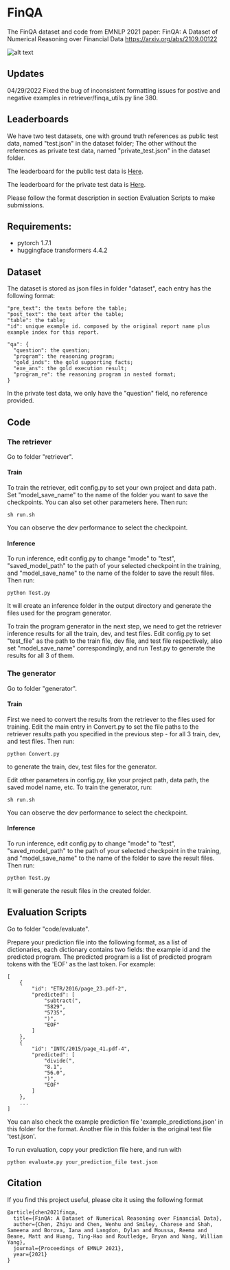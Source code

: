 # FinQA
The FinQA dataset and code from EMNLP 2021 paper: FinQA: A Dataset of Numerical Reasoning over Financial Data
<https://arxiv.org/abs/2109.00122>

![alt text](https://github.com/czyssrs/FinQA/blob/main/eg-intro.png?raw=true)

## Updates
04/29/2022 Fixed the bug of inconsistent formatting issues for postive and negative examples in retriever/finqa_utils.py line 380. 

## Leaderboards
We have two test datasets, one with ground truth references as public test data, named "test.json" in the dataset folder; The other without the references as private test data, named "private_test.json" in the dataset folder. 

The leaderboard for the public test data is [Here](https://codalab.lisn.upsaclay.fr/competitions/1846). 

The leaderboard for the private test data is [Here](https://codalab.lisn.upsaclay.fr/competitions/4138). 

Please follow the format description in section Evaluation Scripts to make submissions. 

## Requirements:

- pytorch 1.7.1
- huggingface transformers 4.4.2

## Dataset
The dataset is stored as json files in folder "dataset", each entry has the following format:

```
"pre_text": the texts before the table;
"post_text": the text after the table;
"table": the table;
"id": unique example id. composed by the original report name plus example index for this report. 

"qa": {
  "question": the question;
  "program": the reasoning program;
  "gold_inds": the gold supporting facts;
  "exe_ans": the gold execution result;
  "program_re": the reasoning program in nested format;
}
```
In the private test data, we only have the "question" field, no reference provided. 

## Code

### The retriever
Go to folder "retriever".

#### Train
To train the retriever, edit config.py to set your own project and data path. Set "model_save_name" to the name of the folder you want to save the checkpoints. You can also set other parameters here. Then run:

```
sh run.sh
```

You can observe the dev performance to select the checkpoint. 

#### Inference
To run inference, edit config.py to change "mode" to "test", "saved_model_path" to the path of your selected checkpoint in the training, and "model_save_name" to the name of the folder to save the result files. Then run:

```
python Test.py
```

It will create an inference folder in the output directory and generate the files used for the program generator. 

To train the program generator in the next step, we need to get the retriever inference results for all the train, dev, and test files. Edit config.py to set "test_file" as the path to the train file, dev file, and test file respectively, also set "model_save_name" correspondingly, and run Test.py to generate the results for all 3 of them. 

### The generator
Go to folder "generator".

#### Train
First we need to convert the results from the retriever to the files used for training. Edit the main entry in Convert.py to set the file paths to the retriever results path you specified in the previous step - for all 3 train, dev, and test files. Then run:

```
python Convert.py
```

to generate the train, dev, test files for the generator. 

Edit other parameters in config.py, like your project path, data path, the saved model name, etc. To train the generator, run:

```
sh run.sh
```

You can observe the dev performance to select the checkpoint. 

#### Inference
To run inference, edit config.py to change "mode" to "test", "saved_model_path" to the path of your selected checkpoint in the training, and "model_save_name" to the name of the folder to save the result files. Then run:

```
python Test.py
```

It will generate the result files in the created folder. 


## Evaluation Scripts
Go to folder "code/evaluate".

Prepare your prediction file into the following format, as a list of dictionaries, each dictionary contains two fields: the example id and the predicted program. The predicted program is a list of predicted program tokens with the 'EOF' as the last token. For example:
```
[
    {
        "id": "ETR/2016/page_23.pdf-2",
        "predicted": [
            "subtract(",
            "5829",
            "5735",
            ")",
            "EOF"
        ]
    },
    {
        "id": "INTC/2015/page_41.pdf-4",
        "predicted": [
            "divide(",
            "8.1",
            "56.0",
            ")",
            "EOF"
        ]
    },
    ...
]
```

You can also check the example prediction file 'example_predictions.json' in this folder for the format. Another file in this folder is the original test file 'test.json'. 

To run evaluation, copy your prediction file here, and run with
```
python evaluate.py your_prediction_file test.json
```


## Citation
If you find this project useful, please cite it using the following format

```
@article{chen2021finqa,
  title={FinQA: A Dataset of Numerical Reasoning over Financial Data},
  author={Chen, Zhiyu and Chen, Wenhu and Smiley, Charese and Shah, Sameena and Borova, Iana and Langdon, Dylan and Moussa, Reema and Beane, Matt and Huang, Ting-Hao and Routledge, Bryan and Wang, William Yang},
  journal={Proceedings of EMNLP 2021},
  year={2021}
}
```

